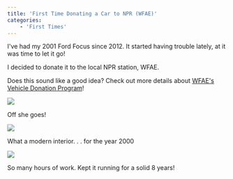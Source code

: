 ```yaml
---
title: 'First Time Donating a Car to NPR (WFAE)'
categories:
    - 'First Times'
---
```


I've had my 2001 Ford Focus since 2012. It started having trouble lately, at it was time to let it go!

I decided to donate it to the local NPR station, WFAE.

Does this sound like a good idea? Check out more details about [WFAE's Vehicle Donation Program](https://wfae.careasy.org/home)!

![](https://www.saelzler.com/wp-content/uploads/2020/08/FocusBye-1024x768.jpg)

Off she goes!

![](https://www.saelzler.com/wp-content/uploads/2020/08/FocusDash-1024x768.jpg)

What a modern interior. . . for the year 2000

![](https://www.saelzler.com/wp-content/uploads/2020/08/FocusEngine-1024x768.jpg)

So many hours of work. Kept it running for a solid 8 years!
